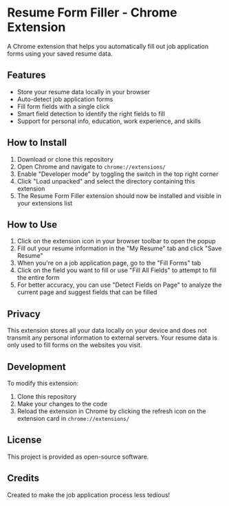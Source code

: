 # Resume Form Filler - Chrome Extension

A Chrome extension that helps you automatically fill out job application forms using your saved resume data.

## Features

- Store your resume data locally in your browser
- Auto-detect job application forms
- Fill form fields with a single click
- Smart field detection to identify the right fields to fill
- Support for personal info, education, work experience, and skills

## How to Install

1. Download or clone this repository
2. Open Chrome and navigate to `chrome://extensions/`
3. Enable "Developer mode" by toggling the switch in the top right corner
4. Click "Load unpacked" and select the directory containing this extension
5. The Resume Form Filler extension should now be installed and visible in your extensions list

## How to Use

1. Click on the extension icon in your browser toolbar to open the popup
2. Fill out your resume information in the "My Resume" tab and click "Save Resume"
3. When you're on a job application page, go to the "Fill Forms" tab
4. Click on the field you want to fill or use "Fill All Fields" to attempt to fill the entire form
5. For better accuracy, you can use "Detect Fields on Page" to analyze the current page and suggest fields that can be filled

## Privacy

This extension stores all your data locally on your device and does not transmit any personal information to external servers. Your resume data is only used to fill forms on the websites you visit.

## Development

To modify this extension:

1. Clone this repository
2. Make your changes to the code
3. Reload the extension in Chrome by clicking the refresh icon on the extension card in `chrome://extensions/`

## License

This project is provided as open-source software.

## Credits

Created to make the job application process less tedious! 